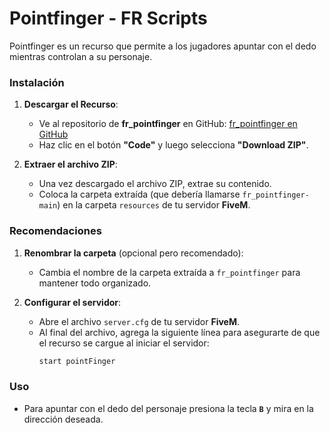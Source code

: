 # Pointfinger - FR Scripts
Pointfinger es un recurso que permite a los jugadores apuntar con el dedo mientras controlan a su personaje.

### Instalación

1. **Descargar el Recurso**:
   - Ve al repositorio de **fr_pointfinger** en GitHub:
     [fr_pointfinger en GitHub](https://github.com/Fabiorb22/fr_pointfinger)
   - Haz clic en el botón **"Code"** y luego selecciona **"Download ZIP"**.

2. **Extraer el archivo ZIP**:
   - Una vez descargado el archivo ZIP, extrae su contenido.
   - Coloca la carpeta extraída (que debería llamarse `fr_pointfinger-main`) en la carpeta `resources` de tu servidor **FiveM**.

### Recomendaciones

1. **Renombrar la carpeta** (opcional pero recomendado):
   - Cambia el nombre de la carpeta extraída a `fr_pointfinger` para mantener todo organizado.

2. **Configurar el servidor**:
   - Abre el archivo `server.cfg` de tu servidor **FiveM**.
   - Al final del archivo, agrega la siguiente línea para asegurarte de que el recurso se cargue al iniciar el servidor:
     ```bash
     start pointFinger
     ```

### Uso
- Para apuntar con el dedo del personaje presiona la tecla **`B`** y mira en la dirección deseada.
